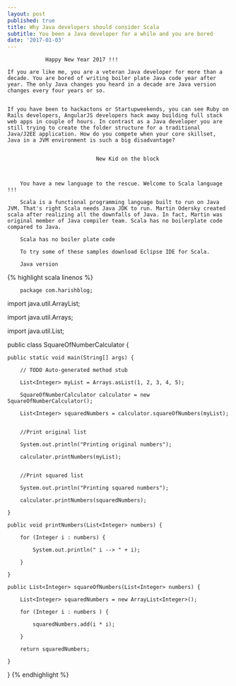 ```yaml
---
layout: post
published: true
title: Why Java developers should consider Scala
subtitle: You been a Java developer for a while and you are bored
date: '2017-01-03'
---
```

                Happy New Year 2017 !!! 
    
    If you are like me, you are a veteran Java developer for more than a decade. You are bored of writing boiler plate Java code year after year. The only Java changes you heard in a decade are Java version changes every four years or so. 
    
    
    If you have been to hackactons or Startupweekends, you can see Ruby on Rails developers, AngularJS developers hack away building full stack web apps in couple of hours. In contrast as a Java developer you are still trying to create the folder structure for a traditional Java/J2EE application. How do you compete when your core skillset, Java in a JVM environment is such a big disadvantage?
 
 
        						New Kid on the block

	

    	You have a new language to the rescue. Welcome to Scala language !!!

        Scala is a functional programming language built to run on Java JVM. That's right Scala needs Java JDK to run. Martin Odersky created scala after realizing all the downfalls of Java. In fact, Martin was original member of Java compiler team. Scala has no boilerplate code compared to Java.
        
        Scala has no boiler plate code

        To try some of these samples download Eclipse IDE for Scala. 

        Java version


 {% highlight scala linenos %} 

        package com.harishblog;

import java.util.ArrayList;

import java.util.Arrays;

import java.util.List;

public class SquareOfNumberCalculator {


	public static void main(String[] args) {

		// TODO Auto-generated method stub

		List<Integer> myList = Arrays.asList(1, 2, 3, 4, 5);

		SquareOfNumberCalculator calculator = new SquareOfNumberCalculator();

		List<Integer> squaredNumbers = calculator.squareOfNumbers(myList);


		//Print original list

		System.out.println("Printing original numbers");

		calculator.printNumbers(myList);


		//Print squared list

		System.out.println("Printing squared numbers");

		calculator.printNumbers(squaredNumbers);

	}
	
	public void printNumbers(List<Integer> numbers) {

		for (Integer i : numbers) {

			System.out.println(" i --> " + i);

		}

	}

	public List<Integer> squareOfNumbers(List<Integer> numbers) {

		List<Integer> squaredNumbers = new ArrayList<Integer>();

		for (Integer i : numbers ) {

			squaredNumbers.add(i * i);

		}

		return squaredNumbers;

	}

}
{% endhighlight %}